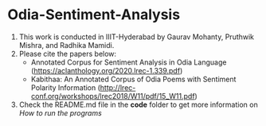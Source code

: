 # Odia-Sentiment-Analysis
1. This work is conducted in IIIT-Hyderabad by Gaurav Mohanty, Pruthwik Mishra, and Radhika Mamidi.
2. Please cite the papers below:
   - Annotated Corpus for Sentiment Analysis in Odia Language (https://aclanthology.org/2020.lrec-1.339.pdf)
   - Kabithaa: An Annotated Corpus of Odia Poems with Sentiment Polarity Information (http://lrec-conf.org/workshops/lrec2018/W11/pdf/15_W11.pdf)
3. Check the README.md file in the **code** folder to get more information on <em>How to run the programs</em>